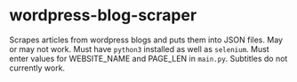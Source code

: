 # wordpress-blog-scraper
Scrapes articles from wordpress blogs and puts them into JSON files. May or may not work. Must have `python3` installed as well as `selenium`. Must enter values for WEBSITE_NAME and PAGE_LEN in `main.py`. Subtitles do not currently work.
